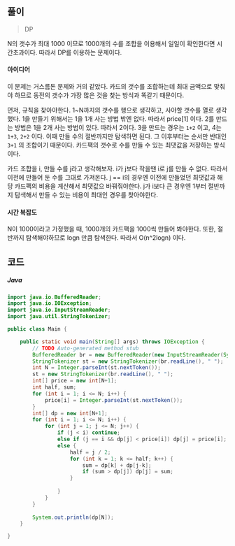 ## 풀이

> DP

N의 갯수가 최대 1000 이므로 1000개의 수를 조합을 이용해서 일일이 확인한다면 시간초과이다. 따라서 DP를 이용하는 문제이다.



#### 아이디어

이 문제는 거스름돈 문제와 거의 같았다. 카드의 갯수를 조합하는데 최대 금액으로 맞춰야 하므로 동전의 갯수가 가장 많은 것을 찾는 방식과 똑같기 때문이다.

먼저, 규칙을 찾아야한다. 1~N까지의 갯수를 행으로 생각하고, 사야할 갯수를 열로 생각했다. 1을 만들기 위해서는 1을 1개 사는 방법 밖엔 없다. 따라서 price[1] 이다. 2를 만드는 방법은 1을 2개 사는 방법이 있다. 따라서 2이다. 3을 만드는 경우는 `1+2` 이고, 4는 `1+3`, `2+2` 이다. 이때 만들 수의 절반까지만 탐색하면 된다. 그 이후부터는 순서만 반대인 `3+1` 의 조합이기 때문이다. 카드팩의 갯수로 수를 만들 수 있는 최댓값을 저장하는 방식이다.

카드 조합을 i, 만들 수를 j라고 생각해보자. i가 j보다 작을땐 i로 j를 만들 수 없다. 따라서 이전에 만들어 둔 수를 그대로 가져온다. j == i의 경우엔 이전에 만들었던 최댓값과 해당 카드팩의 비용을 계산해서 최댓값으 바꿔줘야한다. j가 i보다 큰 경우엔 1부터 절반까지 탐색해서 만들 수 있는 비용이 최대인 경우를 찾아야한다.



#### 시간 복잡도

N이 1000이라고 가정했을 때, 1000개의 카드팩을 1000씩 만들어 봐야한다. 또한, 절반까지 탐색해야하므로  logn 만큼 탐색한다. 따라서 O(n^2logn) 이다. 



## 코드

##### Java

```java
import java.io.BufferedReader;
import java.io.IOException;
import java.io.InputStreamReader;
import java.util.StringTokenizer;

public class Main {

	public static void main(String[] args) throws IOException {
		// TODO Auto-generated method stub
		BufferedReader br = new BufferedReader(new InputStreamReader(System.in));
		StringTokenizer st = new StringTokenizer(br.readLine(), " ");
		int N = Integer.parseInt(st.nextToken());
		st = new StringTokenizer(br.readLine(), " ");
		int[] price = new int[N+1];
		int half, sum;
		for (int i = 1; i <= N; i++) {
			price[i] = Integer.parseInt(st.nextToken());
		}
		int[] dp = new int[N+1];
		for (int i = 1; i <= N; i++) {
			for (int j = 1; j <= N; j++) {
				if (j < i) continue;
				else if (j == i && dp[j] < price[i]) dp[j] = price[i];
				else {
					half = j / 2;
					for (int k = 1; k <= half; k++) {
						sum = dp[k] + dp[j-k];
						if (sum > dp[j]) dp[j] = sum;
					}
						
				}
			}
		}
		
		System.out.println(dp[N]);
	}

}

```


